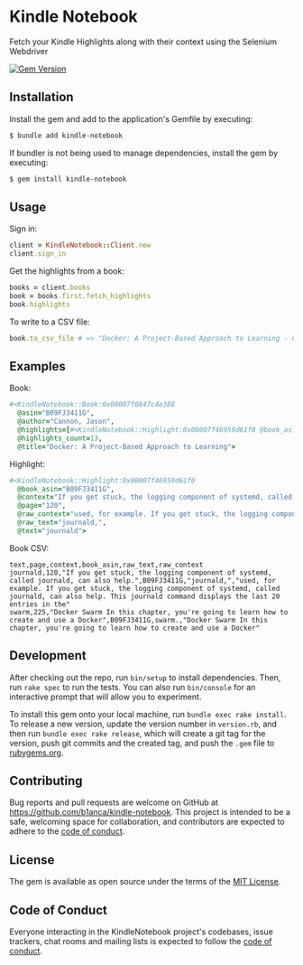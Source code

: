# Kindle Notebook

Fetch your Kindle Highlights along with their context using the Selenium Webdriver

[![Gem Version](https://badge.fury.io/rb/kindle-notebook.svg)](https://badge.fury.io/rb/kindle-notebook)

## Installation

Install the gem and add to the application's Gemfile by executing:

```sh
$ bundle add kindle-notebook
```

If bundler is not being used to manage dependencies, install the gem by executing:

```sh
$ gem install kindle-notebook
```

## Usage

Sign in:
```rb
client = KindleNotebook::Client.new
client.sign_in
```

Get the highlights from a book:
```rb
books = client.books
book = books.first.fetch_highlights
book.highlights
```

To write to a CSV file:
```rb
book.to_csv_file # => "Docker: A Project-Based Approach to Learning - Cannon, Jason.csv"
```

## Examples

Book:
```rb
#<KindleNotebook::Book:0x00007f0847c4e388
  @asin="B09FJ3411G",
  @author="Cannon, Jason",
  @highlights=[#<KindleNotebook::Highlight:0x00007f46959d61f0 @book_asin="B09FJ3411G", ...],
  @highlights_count=13,
  @title="Docker: A Project-Based Approach to Learning">
```

<!-- TODO: create highligh class -->
Highlight:
```rb
#<KindleNotebook::Highlight:0x00007f46959d61f0
  @book_asin="B09FJ3411G",
  @context="If you get stuck, the logging component of systemd, called journald, can also help.",
  @page="120",
  @raw_context="used, for example. If you get stuck, the logging component of systemd, called journald, can also help. This journald command displays the last 20 entries in the",
  @raw_text="journald,",
  @text="journald">
```

Book CSV:
```csv
text,page,context,book_asin,raw_text,raw_context
journald,120,"If you get stuck, the logging component of systemd, called journald, can also help.",B09FJ3411G,"journald,","used, for example. If you get stuck, the logging component of systemd, called journald, can also help. This journald command displays the last 20 entries in the"
swarm,225,"Docker Swarm In this chapter, you're going to learn how to create and use a Docker",B09FJ3411G,swarm.,"Docker Swarm In this chapter, you're going to learn how to create and use a Docker"
```

## Development

After checking out the repo, run `bin/setup` to install dependencies. Then, run `rake spec` to run the tests. You can also run `bin/console` for an interactive prompt that will allow you to experiment.

To install this gem onto your local machine, run `bundle exec rake install`. To release a new version, update the version number in `version.rb`, and then run `bundle exec rake release`, which will create a git tag for the version, push git commits and the created tag, and push the `.gem` file to [rubygems.org](https://rubygems.org).

## Contributing

Bug reports and pull requests are welcome on GitHub at https://github.com/b1anca/kindle-notebook. This project is intended to be a safe, welcoming space for collaboration, and contributors are expected to adhere to the [code of conduct](https://github.com/b1anca/kindle-notebook/blob/master/CODE_OF_CONDUCT.md).

## License

The gem is available as open source under the terms of the [MIT License](https://opensource.org/licenses/MIT).

## Code of Conduct

Everyone interacting in the KindleNotebook project's codebases, issue trackers, chat rooms and mailing lists is expected to follow the [code of conduct](https://github.com/b1anca/kindle-notebook/blob/main/CODE_OF_CONDUCT.md).

